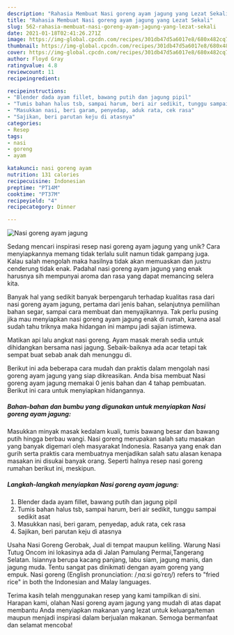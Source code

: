 ```yaml
---
description: "Rahasia Membuat Nasi goreng ayam jagung yang Lezat Sekali"
title: "Rahasia Membuat Nasi goreng ayam jagung yang Lezat Sekali"
slug: 562-rahasia-membuat-nasi-goreng-ayam-jagung-yang-lezat-sekali
date: 2021-01-18T02:41:26.271Z
image: https://img-global.cpcdn.com/recipes/301db47d5a6017e8/680x482cq70/nasi-goreng-ayam-jagung-foto-resep-utama.jpg
thumbnail: https://img-global.cpcdn.com/recipes/301db47d5a6017e8/680x482cq70/nasi-goreng-ayam-jagung-foto-resep-utama.jpg
cover: https://img-global.cpcdn.com/recipes/301db47d5a6017e8/680x482cq70/nasi-goreng-ayam-jagung-foto-resep-utama.jpg
author: Floyd Gray
ratingvalue: 4.8
reviewcount: 11
recipeingredient:

recipeinstructions:
- "Blender dada ayam fillet, bawang putih dan jagung pipil"
- "Tumis bahan halus tsb, sampai harum, beri air sedikit, tunggu sampai sedikit asat"
- "Masukkan nasi, beri garam, penyedap, aduk rata, cek rasa"
- "Sajikan, beri parutan keju di atasnya"
categories:
- Resep
tags:
- nasi
- goreng
- ayam

katakunci: nasi goreng ayam 
nutrition: 131 calories
recipecuisine: Indonesian
preptime: "PT14M"
cooktime: "PT37M"
recipeyield: "4"
recipecategory: Dinner

---
```



![Nasi goreng ayam jagung](https://img-global.cpcdn.com/recipes/301db47d5a6017e8/680x482cq70/nasi-goreng-ayam-jagung-foto-resep-utama.jpg)

Sedang mencari inspirasi resep nasi goreng ayam jagung yang unik? Cara menyiapkannya memang tidak terlalu sulit namun tidak gampang juga. Kalau salah mengolah maka hasilnya tidak akan memuaskan dan justru cenderung tidak enak. Padahal nasi goreng ayam jagung yang enak harusnya sih mempunyai aroma dan rasa yang dapat memancing selera kita.

Banyak hal yang sedikit banyak berpengaruh terhadap kualitas rasa dari nasi goreng ayam jagung, pertama dari jenis bahan, selanjutnya pemilihan bahan segar, sampai cara membuat dan menyajikannya. Tak perlu pusing jika mau menyiapkan nasi goreng ayam jagung enak di rumah, karena asal sudah tahu triknya maka hidangan ini mampu jadi sajian istimewa.

Matikan api lalu angkat nasi goreng. Ayam masak merah sedia untuk dihidangkan bersama nasi jagung. Sebaik-baiknya ada acar tetapi tak sempat buat sebab anak dah menunggu di.


Berikut ini ada beberapa cara mudah dan praktis dalam mengolah nasi goreng ayam jagung yang siap dikreasikan. Anda bisa membuat Nasi goreng ayam jagung memakai 0 jenis bahan dan 4 tahap pembuatan. Berikut ini cara untuk menyiapkan hidangannya.

<!--inarticleads1-->

##### Bahan-bahan dan bumbu yang digunakan untuk menyiapkan Nasi goreng ayam jagung:



Masukkan minyak masak kedalam kuali, tumis bawang besar dan bawang putih hingga berbau wangi. Nasi goreng merupakan salah satu masakan yang banyak digemari oleh masyarakat Indonesia. Rasanya yang enak dan gurih serta praktis cara membuatnya menjadikan salah satu alasan kenapa masakan ini disukai banyak orang. Seperti halnya resep nasi goreng rumahan berikut ini, meskipun. 

<!--inarticleads2-->

##### Langkah-langkah menyiapkan Nasi goreng ayam jagung:

1. Blender dada ayam fillet, bawang putih dan jagung pipil
1. Tumis bahan halus tsb, sampai harum, beri air sedikit, tunggu sampai sedikit asat
1. Masukkan nasi, beri garam, penyedap, aduk rata, cek rasa
1. Sajikan, beri parutan keju di atasnya


Usaha Nasi Goreng Gerobak, Jual di tempat maupun keliling. Warung Nasi Tutug Oncom ini lokasinya ada di Jalan Pamulang Permai,Tangerang Selatan. Isiannya berupa kacang panjang, labu siam, jagung manis, dan jagung muda. Tentu sangat pas dinikmati dengan ayam goreng yang empuk. Nasi goreng (English pronunciation: /ˌnɑːsi ɡɒˈrɛŋ/) refers to &#34;fried rice&#34; in both the Indonesian and Malay languages. 

Terima kasih telah menggunakan resep yang kami tampilkan di sini. Harapan kami, olahan Nasi goreng ayam jagung yang mudah di atas dapat membantu Anda menyiapkan makanan yang lezat untuk keluarga/teman maupun menjadi inspirasi dalam berjualan makanan. Semoga bermanfaat dan selamat mencoba!
